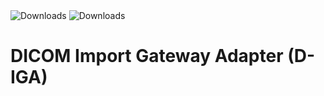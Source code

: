 <img src="https://img.shields.io/badge/D_IGA-1.0.0-blue.svg" alt="Downloads"> 
<img src="https://img.shields.io/badge/JDK-11-green.svg" alt="Downloads">

# DICOM Import Gateway Adapter  (D-IGA)
 
